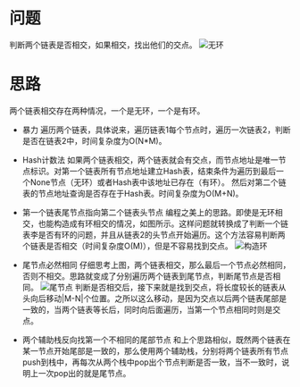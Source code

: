 # 问题
判断两个链表是否相交，如果相交，找出他们的交点。
![无环](http://hi.csdn.net/attachment/201106/28/0_13092441349Gz2.gif)
# 思路
两个链表相交存在两种情况，一个是无环，一个是有环。
- 暴力
遍历两个链表，具体说来，遍历链表1每个节点时，遍历一次链表2，判断是否在链表2中，时间复杂度为O(N*M)。

- Hash计数法
如果两个链表相交，两个链表就会有交点，而节点地址是唯一节点标识。对第一个链表所有节点地址建立Hash表，结束条件为遍历到最后一个None节点（无环）或者Hash表中该地址已存在（有环）。
然后对第二个链表的节点地址查询是否存在于Hash表。时间复杂度为O(M+N)。

- 第一个链表尾节点指向第二个链表头节点
编程之美上的思路。即使是无环相交，也能构造成有环相交的情况，如图所示。这样问题就转换成了判断一个链表李是否有环的问题，并且从链表2的头节点开始遍历。这个方法容易判断两个链表是否相交（时间复杂度O(M)），但是不容易找到交点。
![构造环](http://hi.csdn.net/attachment/201106/28/0_1309244135GYEy.gif)

- 尾节点必然相同
仔细思考上图，两个链表相交，那么最后一个节点必然相同，否则不相交。思路就变成了分别遍历两个链表到尾节点，判断尾节点是否相同。
![尾节点](http://hi.csdn.net/attachment/201106/28/0_13092441351oVu.gif)
判断是否相交后，接下来就是找到交点，将长度较长的链表从头向后移动|M-N|个位置。之所以这么移动，是因为交点以后两个链表尾部是一致的，当两个链表等长后，同时向后面遍历，当第一个节点相同时则是交点。

- 两个辅助栈反向找第一个不相同的尾部节点
和上个思路相似，既然两个链表在某一节点开始尾部是一致的，那么使用两个辅助栈，分别将两个链表所有节点push到栈中，再每次从两个栈中pop出个节点判断是否一致，当不一致时，说明上一次pop出的就是尾节点。

